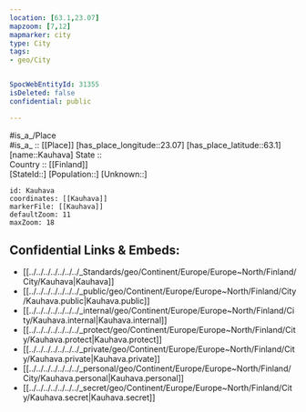 ```yaml
---
location: [63.1,23.07] 
mapzoom: [7,12] 
mapmarker: city 
type: City
tags:
- geo/City


SpocWebEntityId: 31355
isDeleted: false
confidential: public

---
```

#is_a_/Place  
#is_a_ :: [[Place]] 
[has_place_longitude::23.07] 
[has_place_latitude::63.1] 
[name::Kauhava] 
State ::  
Country :: [[Finland]]  
[StateId::] 
[Population::] 
[Unknown::] 


```leaflet
id: Kauhava
coordinates: [[Kauhava]] 
markerFile: [[Kauhava]] 
defaultZoom: 11 
maxZoom: 18
```


## Confidential Links & Embeds: 
- [[../../../../../../../_Standards/geo/Continent/Europe/Europe~North/Finland/City/Kauhava|Kauhava]] 
- [[../../../../../../../_public/geo/Continent/Europe/Europe~North/Finland/City/Kauhava.public|Kauhava.public]] 
- [[../../../../../../../_internal/geo/Continent/Europe/Europe~North/Finland/City/Kauhava.internal|Kauhava.internal]] 
- [[../../../../../../../_protect/geo/Continent/Europe/Europe~North/Finland/City/Kauhava.protect|Kauhava.protect]] 
- [[../../../../../../../_private/geo/Continent/Europe/Europe~North/Finland/City/Kauhava.private|Kauhava.private]] 
- [[../../../../../../../_personal/geo/Continent/Europe/Europe~North/Finland/City/Kauhava.personal|Kauhava.personal]] 
- [[../../../../../../../_secret/geo/Continent/Europe/Europe~North/Finland/City/Kauhava.secret|Kauhava.secret]] 
